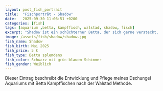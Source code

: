 ```yaml
---
layout: post_fish_portrait
title:  "Fischporträt - Shadow"
date:   2025-09-30 11:06:51 +0200
categories: [fish]
tags: [aquarium ,betta, kampffisch, walstad, shadow, fisch]
excerpt: "Shadow ist ein schüchterner Betta, der sich gerne versteckt. Hier halte ich seine Entwicklung fest."
image: /assets/fish/shadow/shadow.jpg
fish_name: Shadow
fish_birth: Mai 2025
fish_price: 5 €
fish_type: Betta splendens
fish_color: Schwarz mit grün-blauem Schimmer
fish_gender: Weiblich
---
```


Dieser Eintrag beschreibt die Entwicklung und Pflege meines Dschungel Aquariums mit Betta Kampffischen nach der Walstad Methode.
